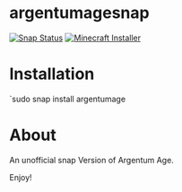 # argentumagesnap
[![Snap Status](https://build.snapcraft.io/badge/kz6fittycent/snap-minecraft.svg)](https://build.snapcraft.io/user/kz6fittycent/snap-minecraft) [![Minecraft Installer](https://snapcraft.io/mc-installer/badge.svg)](https://snapcraft.io/mc-installer)

# Installation
`sudo snap install argentumage

# About

An unofficial snap Version of Argentum Age.

Enjoy!

